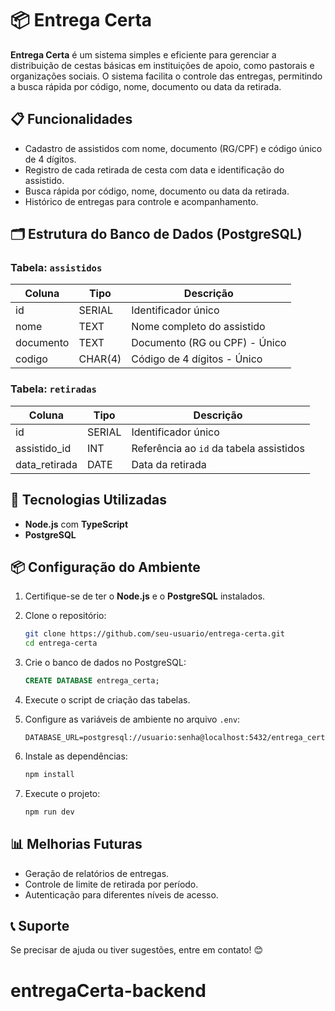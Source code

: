 # 📦 Entrega Certa

**Entrega Certa** é um sistema simples e eficiente para gerenciar a distribuição de cestas básicas em instituições de apoio, como pastorais e organizações sociais. O sistema facilita o controle das entregas, permitindo a busca rápida por código, nome, documento ou data da retirada.

## 📋 Funcionalidades

- Cadastro de assistidos com nome, documento (RG/CPF) e código único de 4 dígitos.
- Registro de cada retirada de cesta com data e identificação do assistido.
- Busca rápida por código, nome, documento ou data da retirada.
- Histórico de entregas para controle e acompanhamento.

## 🗂️ Estrutura do Banco de Dados (PostgreSQL)

### Tabela: `assistidos`
| Coluna      | Tipo     | Descrição                        |
|-------------|----------|----------------------------------|
| id          | SERIAL   | Identificador único              |
| nome        | TEXT     | Nome completo do assistido       |
| documento   | TEXT     | Documento (RG ou CPF) - Único    |
| codigo      | CHAR(4)  | Código de 4 dígitos - Único      |

### Tabela: `retiradas`
| Coluna        | Tipo     | Descrição                                |
|---------------|----------|------------------------------------------|
| id            | SERIAL   | Identificador único                      |
| assistido_id  | INT      | Referência ao `id` da tabela assistidos  |
| data_retirada | DATE     | Data da retirada                         |

## 🚀 Tecnologias Utilizadas

- **Node.js** com **TypeScript**
- **PostgreSQL**

## 📦 Configuração do Ambiente

1. Certifique-se de ter o **Node.js** e o **PostgreSQL** instalados.

2. Clone o repositório:

   ```bash
   git clone https://github.com/seu-usuario/entrega-certa.git
   cd entrega-certa
   ```

3. Crie o banco de dados no PostgreSQL:

   ```sql
   CREATE DATABASE entrega_certa;
   ```

4. Execute o script de criação das tabelas.

5. Configure as variáveis de ambiente no arquivo `.env`:

   ```env
   DATABASE_URL=postgresql://usuario:senha@localhost:5432/entrega_certa
   ```

6. Instale as dependências:

   ```bash
   npm install
   ```

7. Execute o projeto:

   ```bash
   npm run dev
   ```

## 📊 Melhorias Futuras

- Geração de relatórios de entregas.
- Controle de limite de retirada por período.
- Autenticação para diferentes níveis de acesso.

## 📞 Suporte

Se precisar de ajuda ou tiver sugestões, entre em contato! 😊

# entregaCerta-backend
